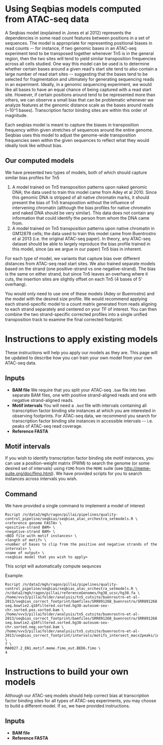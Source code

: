 # Using Seqbias models computed from ATAC-seq data

A Seqbias model (explained in Jones et al 2012) represents the dependencies in some read count features between positions in a set of sequences. The model is appropriate for representing positional biases in read counts -- for instance, if two genomic bases in an ATAC-seq experiment tend to be transposed together whenever Tn5 is in the general region, then the two sites will tend to yield similar transposition frequencies across all cells studied.
One way this model can be used is to determine whether certain bases around a given read's start site tend to also contain a large number of read start sites -- suggesting that the bases tend to be selected for fragmentation and ultimately for generating sequencing reads in an experiment. Ideally, in a genomic sequencing experiment, we would like all bases to have an equal chance of being captured with a read start site. However, if certain positions around tend to be represented more than others, we can observe a small bias that can be problematic whenever we analyze features at the genomic distance scale as the bases around reads (~10^1 bases). Transcription factor binding sites are within this order of magnitude.

Each seqbias model is meant to capture the biases in transposition frequency within given stretches of sequences around the entire genome. Seqbias uses this model to adjust the genome-wide transposition frequencies seen within the given sequences to reflect what they would ideally look like without bias. 

## Our computed models

We have presented two types of models, both of which should capture similar bias profiles for Tn5
1. A model trained on Tn5 transposition patterns upon naked genomic DNA; the data used to train this model came from Adey et al 2010. Since this genomic DNA is stripped of all native chromatin marks, it should present the bias of Tn5 transposition without the influence of intervening chromatin (although the bias profiles for native chromatin and naked DNA should be very similar). This data does not contain any information that could identify the person from whom the DNA came from.
2. A model trained on Tn5 transposition patterns upon native chromatin in GM12878 cells; the data used to train this model came from Buentrostro et al 2013 (i.e. the original ATAC-seq paper). In theory, any ATAC-seq dataset should be able to largely reproduce the bias profile trained in this model, since (as we argue in our paper) Tn5 bias in inherent. 

For each type of model, we variants that capture bias over different distances from ATAC-seq read start sites.  We also trained separate models based on the strand (one positive-strand vs one negative-strand). The bias is the same on either strand, but since Tn5 leaves an overhang where it cuts, the insertion sites are slightly offset on each Tn5 (4 bases of 5' overhang).  

You would only need to use one of these models (Adey or Buenrostro) and the model with the desired size profile. We would recommend applying each strand-specific model to a count matrix generated from reads aligning to each strand separately and centered on your TF of interest. You can then combine the two strand-specific corrected profiles into a single unified transposition track to examine the final corrected footprint. 

# Instructions to apply existing models

These instructions will help you apply our models as they are. This page will be updated to describe how you can train your own model from your own ATAC-seq data. 

## Inputs

* **BAM file** We require that you split your ATAC-seq `.bam` file into two separate BAM files, one with positive strand-aligned reads and one with negative strand-aligned reads. 
* **Motif intervals** You will need a `.bed` file with intervals containing all transcription factor binding site instances at which you are interested in observing footprints. For ATAC-seq data, we recommend you search for transcription factor binding site instances in accessible intervals -- i.e. peaks of ATAC-seq read coverage. 
* **Reference FASTA** 

## Motif intervals
If you wish to identify transcription factor binding site motif instances, you can use a position-weight matrix (PWM) to search the genome (or some desired set of intervals) using `FIMO` from the `MEME` suite (see http://meme-suite.org/doc/fimo.html). We have provided scripts for you to search instances across intervals you wish. 

## Command

We have provided a single command to implement a model of interest 

```
Rscript /n/data2/mgh/ragon/pillai/pipelines/quality-control_pipeline/seqbias/seqbias_atac_orchestra_setmodels.R \
<reference genome FASTA> \
<positive-strand BAM> \
<negative-strand BAM> \
<BED file with motif instances> \
<length of motif> \
<number of bases to clip from the positive and negative strands of the intervals> \
<name of output> \
<seqbias model that you wish to apply>
```

This script will automatically compute sequnces 

Example: 
```
Rscript /n/data2/mgh/ragon/pillai/pipelines/quality-control_pipeline/seqbias/seqbias_atac_orchestra_setmodels.R \
/n/data2/mgh/ragon/pillai/referenceGenomes/hg38_ucsc/hg38.fa \
/home/vvv3/pillaifolder/analysis/tn5_cutsite/buenrostro-et-al-2013/seqbias_correct_footprint/bamfiles/SRR891268_buenrostro/SRR891268.atac-seq.bowtie2.q10filtered.sorted.hg38-autosom-sex-chr.sorted.pos.sorted.bam \
/home/vvv3/pillaifolder/analysis/tn5_cutsite/buenrostro-et-al-2013/seqbias_correct_footprint/bamfiles/SRR891268_buenrostro/SRR891268.atac-seq.bowtie2.q10filtered.sorted.hg38-autosom-sex-chr.sorted.neg.sorted.bam \
/home/vvv3/pillaifolder/analysis/tn5_cutsite/buenrostro-et-al-2013/seqbias_correct_footprint/intervals/motifs_intersect_macs2peaks/intersect_SRR891268.narrow/JASPAR_core_vertebrate_nonoredundnant/bedfiles/BED6/MA00/MA0027.2_EN1.motif.meme.fimo_out.BED6.fimo.bed \
7 \
MA0027.2_EN1.motif.meme.fimo_out.BED6.fimo \
4
```


# Instructions to build your own models

Although our ATAC-seq models should help correct bias at transcription factor binding sites for all types of ATAC-seq experiments, you may choose to build a different model. If so, we have provided instructions.

## Inputs

* **BAM file**
* **Reference FASTA**

##

